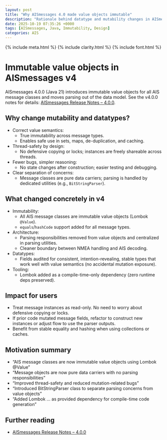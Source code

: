 ```yaml
---
layout: post
title: "Why AISmessages 4.0 made value objects immutable"
description: "Rationale behind datatype and mutability changes in AISmessages v4.0.0"
date: 2025-10-19 07:35:26 +0000
tags: [AISmessages, Java, Immutability, Design]
categories: AIS
---
```


{% include meta.html %}
{% include clarity.html %}
{% include font.html %}

# Immutable value objects in AISmessages v4

AISmessages 4.0.0 (Java 21) introduces immutable value objects for all AIS message classes and moves parsing out of the data model. See the v4.0.0 notes for details: [AISmessages Release Notes – 4.0.0](https://github.com/tbsalling/aismessages/blob/63cf0dd54e5fa5ecffb5daa23fc9bc1ff7da7fc1/RELEASE_NOTES.md#version-400).

## Why change mutability and datatypes?

- Correct value semantics:
  - True immutability across message types.
  - Enables safe use in sets, maps, de-duplication, and caching.
- Thread-safety by design:
  - No defensive copying or locks; instances are freely shareable across threads.
- Fewer bugs, simpler reasoning:
  - No state changes after construction; easier testing and debugging.
- Clear separation of concerns:
  - Message classes are pure data carriers; parsing is handled by dedicated utilities (e.g., `BitStringParser`).

## What changed concretely in v4

- Immutability:
  - All AIS message classes are immutable value objects (Lombok `@Value`).
  - `equals`/`hashCode` support added for all message types.
- Architecture:
  - Parsing responsibilities removed from value objects and centralized in parsing utilities.
  - Cleaner boundary between NMEA handling and AIS decoding.
- Datatypes:
  - Fields audited for consistent, intention-revealing, stable types that work well with value semantics (no accidental mutation exposure).
- Tooling:
  - Lombok added as a compile-time–only dependency (zero runtime deps preserved).

## Impact for users

- Treat message instances as read-only. No need to worry about defensive copying or locks.
- If prior code mutated message fields, refactor to construct new instances or adjust flow to use the parser outputs.
- Benefit from stable equality and hashing when using collections or caches.

## Motivation summary

- “AIS message classes are now immutable value objects using Lombok @Value”
- “Message objects are now pure data carriers with no parsing responsibilities”
- “Improved thread-safety and reduced mutation-related bugs”
- “Introduced BitStringParser class to separate parsing concerns from value objects”
- “Added Lombok … as provided dependency for compile-time code generation”

## Further reading

- [AISmessages Release Notes – 4.0.0](https://github.com/tbsalling/aismessages/blob/63cf0dd54e5fa5ecffb5daa23fc9bc1ff7da7fc1/RELEASE_NOTES.md#version-400)
